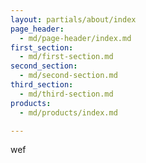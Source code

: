 ```yaml
---
layout: partials/about/index
page_header: 
  - md/page-header/index.md
first_section: 
  - md/first-section.md
second_section: 
  - md/second-section.md
third_section: 
  - md/third-section.md
products: 
  - md/products/index.md

---
```

wef